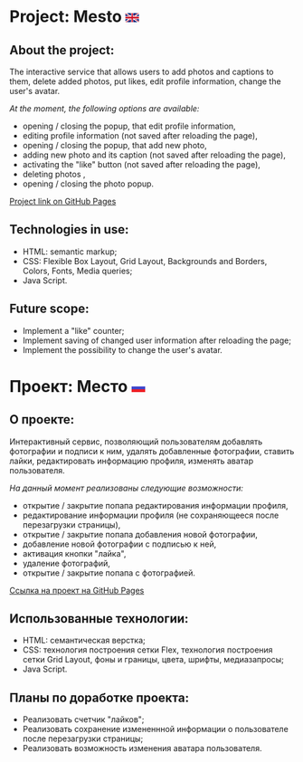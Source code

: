 # Project: Mesto ![english](./images/english.png?raw=true?raw=true)
## About the project:
The interactive service that allows users to add photos and captions to them, delete added photos, put likes, edit profile information, change the user's avatar.


*At the moment, the following options are available:*
- opening / closing the popup, that edit profile information,
- editing profile information (not saved after reloading the page),
- opening / closing the popup, that add new photo,
- adding new photo and its caption (not saved after reloading the page),
- activating the "like" button (not saved after reloading the page),
- deleting photos ,
- opening / closing the photo popup.


[Project link on GitHub Pages](https://alinazolotavina.github.io/mesto/index.html)
## Technologies in use:
- HTML: semantic markup;
- CSS: Flexible Box Layout, Grid Layout, Backgrounds and Borders,  Colors, Fonts, Media queries;
- Java Script.
## Future scope:
- Implement a "like" counter;
- Implement saving of changed user information after reloading the page;
- Implement the possibility to change the user's avatar.

# Проект: Место ![russian](./images/russian.png?raw=true?raw=true)
## О проекте:
Интерактивный сервис, позволяющий пользователям добавлять фотографии и подписи к ним, удалять добавленные фотографии, ставить лайки, редактировать информацию профиля, изменять аватар пользователя.


*На данный момент реализованы следующие возможности:*
- открытие / закрытие попапа редактирования информации профиля,
- редактирование информации профиля (не сохраняющееся после перезагрузки страницы),
- открытие / закрытие попапа добавления новой фотографии,
- добавление новой фотографии с подписью к ней,
- активация кнопки "лайка",
- удаление фотографий,
- открытие / закрытие попапа с фотографией.



[Ссылка на проект на GitHub Pages](https://alinazolotavina.github.io/mesto/index.html)
## Использованные технологии:
- HTML: семантическая верстка;
- CSS: технология построения сетки Flex, технология построения сетки Grid Layout, фоны и границы, цвета, шрифты, медиазапросы;
- Java Script.
## Планы по доработке проекта:
- Реализовать счетчик "лайков";
- Реализовать сохранение измененнной информации о пользователе после перезагрузки страницы;
- Реализовать возможность изменения аватара пользователя.




